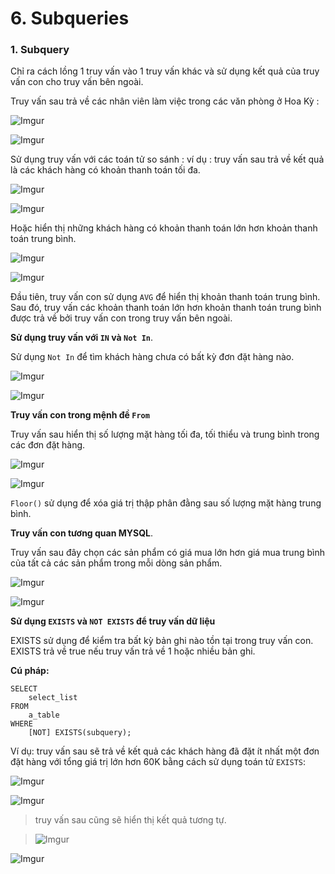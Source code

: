 ﻿# 6. Subqueries

### 1. Subquery

Chỉ ra cách lồng 1 truy vấn vào 1 truy vấn khác  và sử dụng kết quả của truy vấn con cho truy vấn bên ngoài. 

Truy vấn sau trả về các nhân viên làm việc trong các văn phòng ở Hoa Kỳ : 

![Imgur](https://i.imgur.com/RiibJY2.png)

![Imgur](https://i.imgur.com/ifv9aVS.png)

Sử dụng truy vấn với các toán tử so sánh :
ví dụ :  truy vấn sau trả về kết quả là các khách hàng có khoản thanh toán tối đa. 

![Imgur](https://i.imgur.com/HuSGW7s.png)

![Imgur](https://i.imgur.com/0DZyIcC.png)

Hoặc hiển thị những khách hàng có khoản thanh toán lớn hơn khoản thanh toán trung bình. 

![Imgur](https://i.imgur.com/Whx94lE.png)

![Imgur](https://i.imgur.com/DmsKGZb.png)

Đầu tiên, truy vấn con sử dụng `AVG` để hiển thị khoản thanh toán trung bình.   
Sau đó, truy vấn các khoản thanh toán lớn hơn khoản thanh toán trung bình được trả về bởi truy vấn con trong truy vấn bên ngoài.

**Sử dụng truy vấn với `IN` và `Not In`**.

Sử dụng `Not In` để tìm khách hàng chưa có bất kỳ đơn đặt hàng nào. 

![Imgur](https://i.imgur.com/b3icZyH.png) 

![Imgur](https://i.imgur.com/nrat0Hk.png)

**Truy vấn con trong mệnh đề `From`**

Truy vấn sau hiển thị số lượng mặt hàng tối đa, tối thiểu và trung bình trong các đơn đặt hàng. 

![Imgur](https://i.imgur.com/oOtlFdx.png)

![Imgur](https://i.imgur.com/FJddXQx.png)

`Floor()` sử dụng để xóa giá trị thập phân đằng sau số lượng mặt hàng trung bình. 

**Truy vấn con tương quan MYSQL**.

Truy vấn sau đây chọn các sản phẩm có giá mua lớn hơn giá mua trung bình của tất cả các sản phẩm trong mỗi dòng sản phẩm.

![Imgur](https://i.imgur.com/9PHNUPo.png)

![Imgur](https://i.imgur.com/4hw5LTA.png)

**Sử dụng `EXISTS` và `NOT EXISTS` để truy vấn dữ liệu**

EXISTS sử dụng để kiểm tra bất kỳ bản ghi nào tồn tại trong truy vấn con. 
EXISTS trả về true nếu truy vấn trả về 1 hoặc nhiều bản ghi. 

**Cú pháp:**

```
SELECT 
    select_list
FROM
    a_table
WHERE
    [NOT] EXISTS(subquery);
```

Ví dụ: truy vấn sau sẽ trả về kết quả các khách hàng đã đặt ít nhất một đơn đặt hàng với tổng giá trị lớn hơn 60K bằng cách sử dụng toán tử `EXISTS`:

![Imgur](https://i.imgur.com/cT6l6Cb.png)

![Imgur](https://i.imgur.com/psl4YJ1.png)

>truy vấn sau cũng sẽ hiển thị kết quả tương tự. 

>![Imgur](https://i.imgur.com/g0YAMSm.png)

![Imgur](https://i.imgur.com/mJ9Y8Jy.png)

